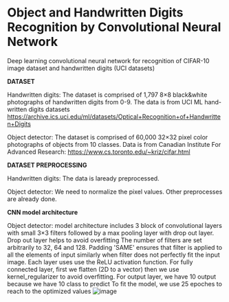# Object and Handwritten Digits Recognition by Convolutional Neural Network
Deep learning convolutional neural network for recognition of CIFAR-10 image dataset and handwritten digits (UCI datasets)

**DATASET**

Handwritten digits: The dataset is comprised of 1,797 8×8 black&white photographs of handwritten digits from 0-9.
The data is from UCI ML hand-written digits datasets 
https://archive.ics.uci.edu/ml/datasets/Optical+Recognition+of+Handwritten+Digits

Object detector: The dataset is comprised of 60,000 32×32 pixel color photographs of objects from 10 classes. 
Data is from  Canadian Institute For Advanced Research: 
https://www.cs.toronto.edu/~kriz/cifar.html

**DATASET PREPROCESSING**

Handwritten digits: The data is laready preprocessed. 

Object detector: We need to normalize the pixel values. 
Other preprocesses are already done.

**CNN model architecture** 

Object detector: model architecture includes 3 block of convolutional layers with small 3×3 filters 
followed by a max pooling layer with drop out layer. 
Drop out layer helps to avoid overfitting
The number of filters are set arbitrarily to 32, 64 and 128. 
Padding 'SAME' ensures that filter is applied to all the elements of input 
similarly when filter does not perfectly fit the input image.
Each layer uses use the ReLU activation function.
For fully connected layer, first we flatten (2D to a vector) then we use kernel_regularizer to avoid overfitting.
For output layer, we have 10 output because we have 10 class to predict
To fit the model, we use 25 epoches to reach to the optimized values
![image](https://user-images.githubusercontent.com/109335350/186163100-7e0dc603-151d-446d-8545-5aeb402e1d02.png)
